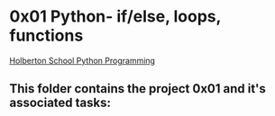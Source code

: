 # 0x01 Python- if/else, loops, functions

[Holberton School Python Programming](https://github.com/Jilroge7/holbertonschool-higher_level_programming.git)

## This folder contains the project 0x01 and it's associated tasks:


